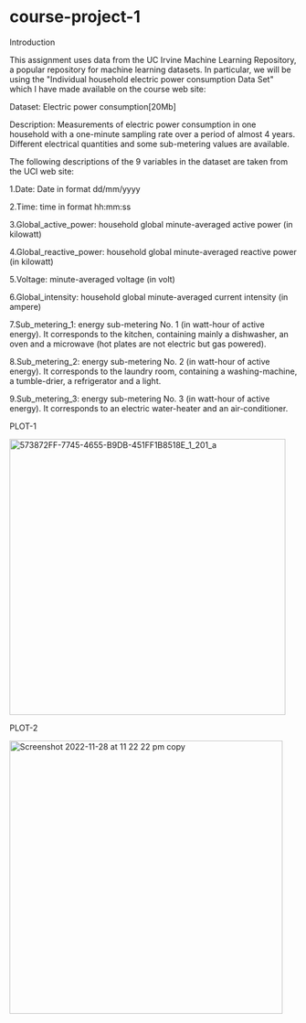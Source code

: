 # course-project-1

Introduction

This assignment uses data from the UC Irvine Machine Learning Repository, a popular repository for machine learning datasets. In particular, we will be using the "Individual household electric power consumption Data Set" which I have made available on the course web site:

Dataset: Electric power consumption[20Mb]

Description: Measurements of electric power consumption in one household with a one-minute sampling rate over a period of almost 4 years. Different electrical quantities and some sub-metering values are available.

The following descriptions of the 9 variables in the dataset are taken from the UCI web site:

1.Date: Date in format dd/mm/yyyy

2.Time: time in format hh:mm:ss

3.Global_active_power: household global minute-averaged active power (in kilowatt)

4.Global_reactive_power: household global minute-averaged reactive power (in kilowatt)

5.Voltage: minute-averaged voltage (in volt)

6.Global_intensity: household global minute-averaged current intensity (in ampere)

7.Sub_metering_1: energy sub-metering No. 1 (in watt-hour of active energy). It corresponds to the kitchen, containing mainly a dishwasher, an oven and a microwave (hot plates are not electric but gas powered).

8.Sub_metering_2: energy sub-metering No. 2 (in watt-hour of active energy). It corresponds to the laundry room, containing a washing-machine, a tumble-drier, a refrigerator and a light.

9.Sub_metering_3: energy sub-metering No. 3 (in watt-hour of active energy). It corresponds to an electric water-heater and an air-conditioner.


PLOT-1

<img width="483" alt="573872FF-7745-4655-B9DB-451FF1B8518E_1_201_a" src="https://user-images.githubusercontent.com/111347214/204345656-c09f2dc2-2e85-479c-9b62-5542fa071f8d.png">

PLOT-2

<img width="478" alt="Screenshot 2022-11-28 at 11 22 22 pm copy" src="https://user-images.githubusercontent.com/111347214/204347224-85ced6e8-e0d7-402b-be93-f245610855d5.png">

